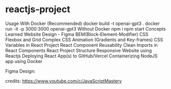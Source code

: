 # reactjs-project
Usage
With Docker (Recommended)
docker build -t openai-gpt3 .
docker run -it -p 3000:3000 openai-gpt3
Without Docker
npm i
npm start
Concepts Learned
 Website Design - Figma
 BEM(Block-Element-Modifier) CSS
 Flexbox and Grid
 Complex CSS Animation (Gradients and Key-frames)
 CSS Variables in React Project
 React Component Reusability
 Clean Imports in React Components
 React Project Structure
 Responsive Website using Reactjs
 Deploying React App(s) to GitHub/Vercel
 Containerizing NodeJS app using Docker

Figma Design:

credits: https://www.youtube.com/c/JavaScriptMastery
